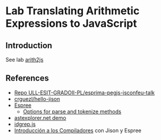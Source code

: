 # Lab Translating Arithmetic Expressions to JavaScript

## Introduction

See lab [arith2js](https://ull-esit-pl.vercel.app/practicas/arith2js.html)

## References

* [Repo ULL-ESIT-GRADOII-PL/esprima-pegjs-jsconfeu-talk](https://github.com/ULL-ESIT-GRADOII-PL/esprima-pegjs-jsconfeu-talk)
* [crguezl/hello-jison](https://github.com/crguezl/hello-jison)
* [Espree](https://github.com/eslint/espree)
  * [Options for parse and tokenize methods](https://github.com/eslint/espree#options)
* <a href="https://astexplorer.net/" target="_blank">astexplorer.net demo</a>
* [idgrep.js](https://github.com/ULL-ESIT-GRADOII-PL/esprima-pegjs-jsconfeu-talk/blob/master/idgrep.js)
* [Introducción a los Compiladores](https://ull-esit-gradoii-pl.github.io/temas/introduccion-a-pl/esprima.html) con Jison y Espree